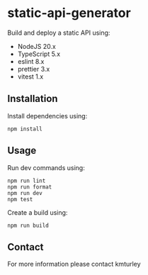 # static-api-generator

Build and deploy a static API using:

- NodeJS 20.x
- TypeScript 5.x
- eslint 8.x
- prettier 3.x
- vitest 1.x

## Installation

Install dependencies using:

    npm install

## Usage

Run dev commands using:

    npm run lint
    npm run format
    npm run dev
    npm test

Create a build using:

    npm run build

## Contact

For more information please contact kmturley
